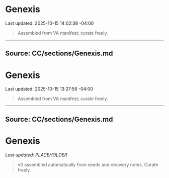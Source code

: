 # Genexis
Last updated: 2025-10-15 14:02:38 -04:00

> Assembled from VA manifest; curate freely.

---
## Source: CC/sections/Genexis.md
# Genexis
Last updated: 2025-10-15 13:27:56 -04:00

> Assembled from VA manifest; curate freely.

---
## Source: CC/sections/Genexis.md
# Genexis
_Last updated: PLACEHOLDER_

> v0 assembled automatically from seeds and recovery notes. Curate freely.

<!-- GENEXIS-AUTO-INCLUDE -->




